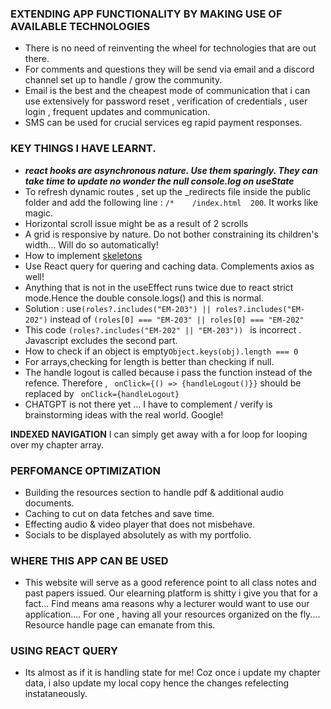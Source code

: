### EXTENDING APP FUNCTIONALITY BY MAKING USE OF AVAILABLE TECHNOLOGIES

- There is no need of reinventing the wheel for technologies that are out there.
- For comments and questions they will be send via email and a discord channel set up to handle / grow the community.
- Email is the best and the cheapest mode of communication that i can use extensively for password reset , verification of credentials , user login , frequent updates and communication.
- SMS can be used for crucial services eg rapid payment responses.

### KEY THINGS I HAVE LEARNT.

- **_react hooks are asynchronous nature. Use them sparingly. They can take time to update no wonder the null console.log on useState_**
- To refresh dynamic routes , set up the \_redirects file inside the public folder and add the following line : `/*    /index.html  200`. It works like magic.
- Horizontal scroll issue might be as a result of 2 scrolls
- A grid is responsive by nature. Do not bother constraining its children's width... Will do so automatically!
- How to implement [skeletons](https://dev.to/jobpick/how-to-create-a-skeleton-loader-in-tailwindcss-38gh)
- Use React query for quering and caching data. Complements axios as well!
- Anything that is not in the useEffect runs twice due to react strict mode.Hence the double console.logs() and this is normal.
- Solution : use`(roles?.includes("EM-203") || roles?.includes("EM-202")` instead of `(roles[0] === "EM-203" || roles[0] === "EM-202"`
- This code `(roles?.includes("EM-202" || "EM-203")) ` is incorrect . Javascript excludes the second part.
- How to check if an object is empty`Object.keys(obj).length === 0`
- For arrays,checking for length is better than checking if null.
- The handle logout is called because i pass the function instead of the refence. Therefore , ` onClick={() => {handleLogout()}}` should be replaced by ` onClick={handleLogout}`
- CHATGPT is not there yet ... I have to complement / verify is brainstorming ideas with the real world. Google!

**INDEXED NAVIGATION** I can simply get away with a for loop for looping over my chapter array.

### PERFOMANCE OPTIMIZATION

- Building the resources section to handle pdf & additional audio documents.
- Caching to cut on data fetches and save time.
- Effecting audio & video player that does not misbehave.
- Socials to be displayed absolutely as with my portfolio.

### WHERE THIS APP CAN BE USED

- This website will serve as a good reference point to all class notes and past papers issued. Our elearning platform is shitty i give you that for a fact... Find means ama reasons why a lecturer would want to use our application.... For one , having all your resources organized on the fly.... Resource handle page can emanate from this.

### USING REACT QUERY

- Its almost as if it is handling state for me! Coz once i update my chapter data, i also update my local copy hence the changes refelecting instataneously.
